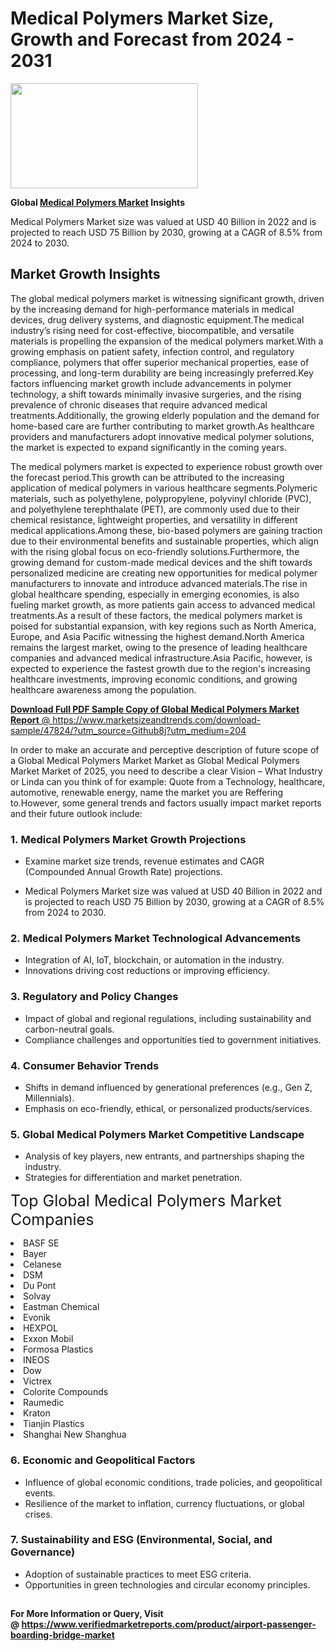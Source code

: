 <H1>Medical Polymers Market Size, Growth and Forecast from 2024 - 2031</H1><img class="aligncenter size-medium wp-image-584254" src="https://thirdeyenews.in/wp-content/uploads/2024/09/Global-Market-Research-300x168.jpeg" alt="" width="300" height="168" /><p><strong>Global&nbsp;<a href="https://www.marketsizeandtrends.com/download-sample/47824/?utm_source=Github8j?utm_medium=204">Medical Polymers Market</a> Insights</strong></p><p>Medical Polymers Market size was valued at USD 40 Billion in 2022 and is projected to reach USD 75 Billion by 2030, growing at a CAGR of 8.5% from 2024 to 2030.</p><p><h2>Market Growth Insights</h2> <p>The global medical polymers market is witnessing significant growth, driven by the increasing demand for high-performance materials in medical devices, drug delivery systems, and diagnostic equipment.The medical industry’s rising need for cost-effective, biocompatible, and versatile materials is propelling the expansion of the medical polymers market.With a growing emphasis on patient safety, infection control, and regulatory compliance, polymers that offer superior mechanical properties, ease of processing, and long-term durability are being increasingly preferred.Key factors influencing market growth include advancements in polymer technology, a shift towards minimally invasive surgeries, and the rising prevalence of chronic diseases that require advanced medical treatments.Additionally, the growing elderly population and the demand for home-based care are further contributing to market growth.As healthcare providers and manufacturers adopt innovative medical polymer solutions, the market is expected to expand significantly in the coming years.<a href="sample_link_here"></a></p> <p>The medical polymers market is expected to experience robust growth over the forecast period.This growth can be attributed to the increasing application of medical polymers in various healthcare segments.Polymeric materials, such as polyethylene, polypropylene, polyvinyl chloride (PVC), and polyethylene terephthalate (PET), are commonly used due to their chemical resistance, lightweight properties, and versatility in different medical applications.Among these, bio-based polymers are gaining traction due to their environmental benefits and sustainable properties, which align with the rising global focus on eco-friendly solutions.Furthermore, the growing demand for custom-made medical devices and the shift towards personalized medicine are creating new opportunities for medical polymer manufacturers to innovate and introduce advanced materials.The rise in global healthcare spending, especially in emerging economies, is also fueling market growth, as more patients gain access to advanced medical treatments.As a result of these factors, the medical polymers market is poised for substantial expansion, with key regions such as North America, Europe, and Asia Pacific witnessing the highest demand.North America remains the largest market, owing to the presence of leading healthcare companies and advanced medical infrastructure.Asia Pacific, however, is expected to experience the fastest growth due to the region's increasing healthcare investments, improving economic conditions, and growing healthcare awareness among the population.<p><a href="more_details_link_here"></p><p><span class=""><strong>Download Full PDF Sample Copy of Global Medical Polymers Market Report</strong> @ <a href="https://www.marketsizeandtrends.com/download-sample/47824/?utm_source=Github8j?utm_medium=204" target="_blank">https://www.marketsizeandtrends.com/download-sample/47824/?utm_source=Github8j?utm_medium=204</a></span></p><p>In order to make an accurate and perceptive description of future scope of a Global&nbsp;Medical Polymers Market Market as Global&nbsp;Medical Polymers Market Market of 2025, you need to describe a clear Vision &ndash; What Industry or Linda can you think of for example: Quote from a Technology, healthcare, automotive, renewable energy, name the market you are Reffering to.However, some general trends and factors usually impact market reports and their future outlook include:</p><h3>1.&nbsp;<strong>Medical Polymers Market Growth Projections</strong></h3><ul><li>Examine market size trends, revenue estimates and CAGR (Compounded Annual Growth Rate) projections.</li><li><p>Medical Polymers Market size was valued at USD 40 Billion in 2022 and is projected to reach USD 75 Billion by 2030, growing at a CAGR of 8.5% from 2024 to 2030.</p></li></ul><h3>2.&nbsp;<strong>Medical Polymers Market Technological Advancements</strong></h3><ul><li>Integration of AI, IoT, blockchain, or automation in the industry.</li><li>Innovations driving cost reductions or improving efficiency.</li></ul><h3>3.&nbsp;<strong>Regulatory and Policy Changes</strong></h3><ul><li>Impact of global and regional regulations, including sustainability and carbon-neutral goals.</li><li>Compliance challenges and opportunities tied to government initiatives.</li></ul><h3>4.&nbsp;<strong>Consumer Behavior Trends</strong></h3><ul><li>Shifts in demand influenced by generational preferences (e.g., Gen Z, Millennials).</li><li>Emphasis on eco-friendly, ethical, or personalized products/services.</li></ul><h3>5.&nbsp;<strong>Global Medical Polymers Market Competitive Landscape</strong></h3><ul><li>Analysis of key players, new entrants, and partnerships shaping the industry.</li><li>Strategies for differentiation and market penetration.</li></ul><p data-pm-slice="1 1 []"><span style="color: inherit; font-family: inherit; font-size: 25px;">Top Global Medical Polymers Market Companies</span></p><div class="" data-test-id=""><p><li>BASF SE</li><li> Bayer</li><li> Celanese</li><li> DSM</li><li> Du Pont</li><li> Solvay</li><li> Eastman Chemical</li><li> Evonik</li><li> HEXPOL</li><li> Exxon Mobil</li><li> Formosa Plastics</li><li> INEOS</li><li> Dow</li><li> Victrex</li><li> Colorite Compounds</li><li> Raumedic</li><li> Kraton</li><li> Tianjin Plastics</li><li> Shanghai New Shanghua</li></p></div><h3>6.&nbsp;<strong>Economic and Geopolitical Factors</strong></h3><ul><li>Influence of global economic conditions, trade policies, and geopolitical events.</li><li>Resilience of the market to inflation, currency fluctuations, or global crises.</li></ul><h3>7.&nbsp;<strong>Sustainability and ESG (Environmental, Social, and Governance)</strong></h3><ul><li>Adoption of sustainable practices to meet ESG criteria.</li><li>Opportunities in green technologies and circular economy principles.</li></ul><h2><strong style="font-size: 14px;">For More Information or Query, Visit @&nbsp;</strong><a style="background-color: #ffffff; font-size: 14px;" href="https://www.marketsizeandtrends.com/report/medical-polymers-market/" target="_blank">https://www.verifiedmarketreports.com/product/airport-passenger-boarding-bridge-market</a></h2>
